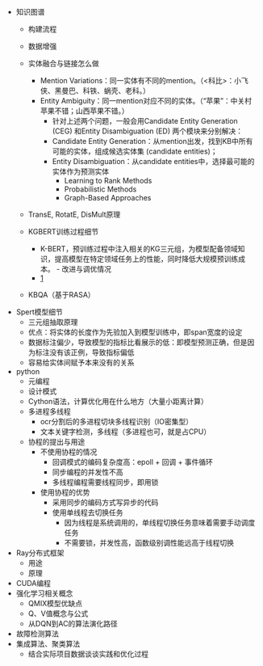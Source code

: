 - 知识图谱
    - 构建流程
    - 数据增强
    - 实体融合与链接怎么做
        - Mention Variations：同一实体有不同的mention。（<科比>：小飞侠、黑曼巴、科铁、蜗壳、老科。）
        - Entity Ambiguity：同一mention对应不同的实体。（“苹果”：中关村苹果不错；山西苹果不错。）
            - 针对上述两个问题，一般会用Candidate Entity Generation (CEG) 和Entity Disambiguation (ED) 两个模块来分别解决：
            - Candidate Entity Generation：从mention出发，找到KB中所有可能的实体，组成候选实体集 (candidate entities)；
            - Entity Disambiguation：从candidate entities中，选择最可能的实体作为预测实体
                - Learning to Rank Methods
                - Probabilistic Methods
                - Graph-Based Approaches
    - TransE, RotatE, DisMult原理
    - KGBERT训练过程细节
        - K-BERT，预训练过程中注入相关的KG三元组，为模型配备领域知识，提高模型在特定领域任务上的性能，同时降低大规模预训练成本。    - 改进与调优情况
        - [1](https://arxiv.org/pdf/1909.07606.pdf)
        
    - KBQA（基于RASA）
- Spert模型细节
    - 三元组抽取原理
    - 优点：将实体的长度作为先验加入到模型训练中，即span宽度的设定
    - 数据标注偏少，导致模型的指标比看展示的低：即模型预测正确，但是因为标注没有该正例，导致指标偏低
    - 容易给实体间赋予本来没有的关系
- python
    - 元编程
    - 设计模式
    - Cython语法，计算优化用在什么地方（大量小距离计算）
    - 多进程多线程
        - ocr分割后的多进程切块多线程识别（IO密集型）
        - 文本关键字检测，多线程（多进程也可，就是占CPU）
    - 协程的提出与用途
        - 不使用协程的情况
            - 回调模式的编码复杂度高：epoll + 回调 + 事件循环
            - 同步编程的并发性不高
            - 多线程编程需要线程同步，即用锁
        - 使用协程的优势
            - 采用同步的编码方式写异步的代码
            - 使用单线程去切换任务
                - 因为线程是系统调用的，单线程切换任务意味着需要手动调度任务
                - 不需要锁，并发性高，函数级别调性能远高于线程切换
- Ray分布式框架
    - 用途
    - 原理
- CUDA编程
- 强化学习相关概念
    - QMIX模型优缺点
    - Q、V值概念与公式
    - 从DQN到AC的算法演化路径
- 故障检测算法
- 集成算法、聚类算法
    - 结合实际项目数据谈谈实践和优化过程
